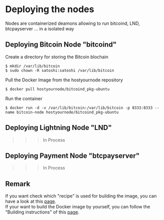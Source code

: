 Deploying the nodes
==
Nodes are containerized deamons allowing to run bitcoind, LND, btcpayserver ... in a isolated way

Deploying Bitcoin Node "bitcoind"
- 
Create a directory for storing the Bitcoin blochain
<pre><code>$ mkdir /var/lib/bitcoin
$ sudo chown -R satoshi:satoshi /var/lib/bitcoin </code></pre>

Pull the Docker Image from the hostyournode repository
<pre><code>$ docker pull hostyournode/bitcoind_pkg-ubuntu</code></pre>

Run the container
<pre><code>$ docker run -d -v /var/lib/bitcoin:/var/lib/bitcoin -p 8333:8333 --name bitcoin-node hostyournode/bitcoind_pkg-ubuntu</code></pre>

Deploying Lightning Node "LND"
- 
>>> In Process

Deploying Payment Node "btcpayserver"
- 
>>> In Process

Remark
- 
If you want check  which "recipe" is used for building the image, you can have a look at this <a href="https://github.com/babonet13/HostYourNode/blob/master/Docker/bitcoind_pkg-ubuntu/Dockerfile">page</a>.  
If your want to build the Docker image by yourself, you can follow the "Building instructions" of this <a href="https://github.com/babonet13/HostYourNode/tree/master/Docker/bitcoind_pkg-ubuntu">page</a>.
